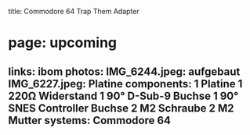 title: Commodore 64 Trap Them Adapter
# page: upcoming
links:
    ibom
photos:
    IMG_6244.jpeg: aufgebaut
    IMG_6227.jpeg: Platine
components:
    1 Platine
    1 220Ω Widerstand
    1 90° D-Sub-9 Buchse
    1 90° SNES Controller Buchse
    2 M2 Schraube
    2 M2 Mutter
systems:
    Commodore 64
---
